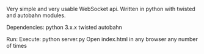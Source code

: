 Very simple and very usable WebSocket api.
Written in python with twisted and autobahn modules.

Dependencies: 
	python 3.x.x
	twisted
	autobahn

Run:
	Execute: python server.py
	Open index.html in any browser any number of times